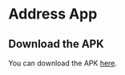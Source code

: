 # Address App

## Download the APK
You can download the APK [here](https://github.com/home/subhajit-karmakar/AddressApp/raw/master/app-debug.apk).




